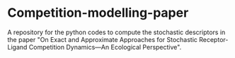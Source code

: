 # Competition-modelling-paper
A repository for the python codes to compute the stochastic descriptors in the paper "On Exact and Approximate Approaches for Stochastic Receptor-Ligand Competition Dynamics—An Ecological Perspective". 
